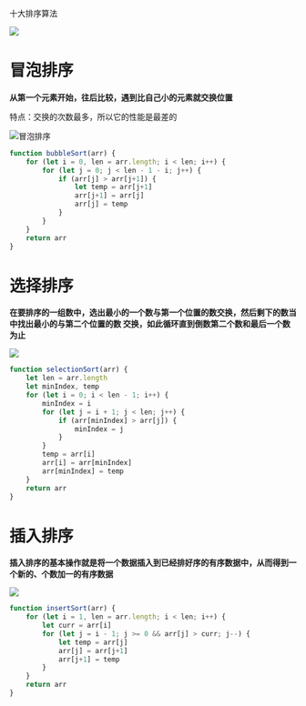 十大排序算法

![](http://qiniu.cdn.cl8023.com/%E6%8E%92%E5%BA%8F/%E5%A4%8D%E6%9D%82%E5%BA%A6.png)

# 冒泡排序
**从第一个元素开始，往后比较，遇到比自己小的元素就交换位置**  

特点：交换的次数最多，所以它的性能是最差的

![冒泡排序](http://qiniu.cdn.cl8023.com/%E6%8E%92%E5%BA%8F/%E5%86%92%E6%B3%A1%E6%8E%92%E5%BA%8F.gif)
```js
function bubbleSort(arr) {
	for (let i = 0, len = arr.length; i < len; i++) {
		for (let j = 0; j < len - 1 - i; j++) {
			if (arr[j] > arr[j+1]) {
				let temp = arr[j+1]
				arr[j+1] = arr[j]
				arr[j] = temp
			}
		}
	}
	return arr
}
```

# 选择排序
**在要排序的一组数中，选出最小的一个数与第一个位置的数交换，然后剩下的数当中找出最小的与第二个位置的数
交换，如此循环直到倒数第二个数和最后一个数为止**

![](http://qiniu.cdn.cl8023.com/%E6%8E%92%E5%BA%8F/%E9%80%89%E6%8B%A9%E6%8E%92%E5%BA%8F.gif)
```js
function selectionSort(arr) {
	let len = arr.length
	let minIndex, temp
	for (let i = 0; i < len - 1; i++) {
		minIndex = i
		for (let j = i + 1; j < len; j++) {
			if (arr[minIndex] > arr[j]) {
				minIndex = j
			}
		}
		temp = arr[i]
		arr[i] = arr[minIndex]
		arr[minIndex] = temp
	}
	return arr
}
```

# 插入排序
**插入排序的基本操作就是将一个数据插入到已经排好序的有序数据中，从而得到一个新的、个数加一的有序数据**

![](http://qiniu.cdn.cl8023.com/%E6%8E%92%E5%BA%8F/%E6%8F%92%E5%85%A5%E6%8E%92%E5%BA%8F.gif)
```js
function insertSort(arr) {
	for (let i = 1, len = arr.length; i < len; i++) {
		let curr = arr[i]
		for (let j = i - 1; j >= 0 && arr[j] > curr; j--) {
			let temp = arr[j]
			arr[j] = arr[j+1]
			arr[j+1] = temp
		}
	}
	return arr
}
```